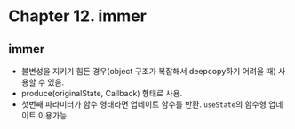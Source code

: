 # Chapter 12. immer

## immer
- 불변성을 지키기 힘든 경우(object 구조가 복잡해서 deepcopy하기 어려울 때) 사용할 수 있음.
- produce(originalState, Callback) 형태로 사용.
- 첫번째 파라미터가 함수 형태라면 업데이트 함수를 반환. `useState`의 함수형 업데이트 이용가능.